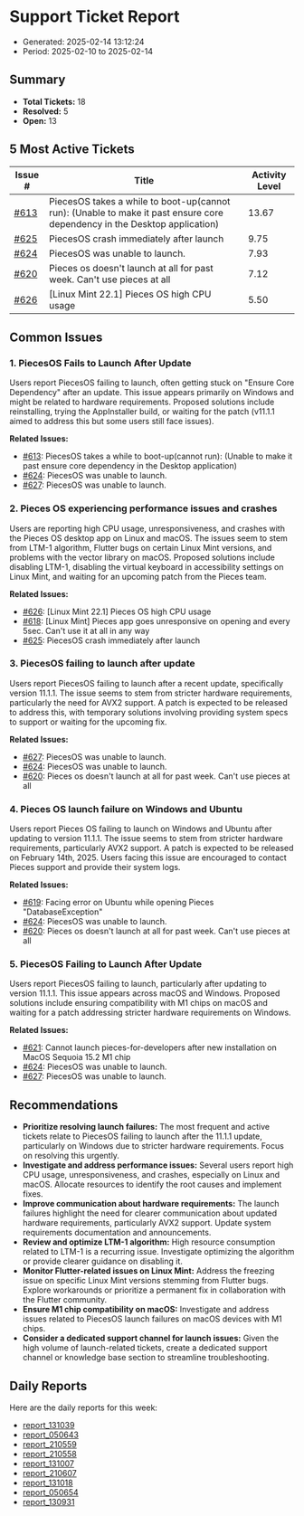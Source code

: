 # Support Ticket Report
- Generated: 2025-02-14 13:12:24
- Period: 2025-02-10 to 2025-02-14

## Summary
- **Total Tickets:** 18
- **Resolved:** 5
- **Open:** 13

## 5 Most Active Tickets
| Issue # | Title | Activity Level |
|---------|-------|----------------|
| [#613](https://github.com/pieces-app/support/issues/613) | PiecesOS takes a while to boot-up(cannot run): (Unable to make it past ensure core dependency in the Desktop application) | 13.67 |
| [#625](https://github.com/pieces-app/support/issues/625) | PiecesOS crash immediately after launch | 9.75 |
| [#624](https://github.com/pieces-app/support/issues/624) | PiecesOS was unable to launch. | 7.93 |
| [#620](https://github.com/pieces-app/support/issues/620) | Pieces os doesn't launch at all for past week. Can't use pieces at all | 7.12 |
| [#626](https://github.com/pieces-app/support/issues/626) | [Linux Mint 22.1] Pieces OS high CPU usage | 5.50 |

## Common Issues
### 1. PiecesOS Fails to Launch After Update
Users report PiecesOS failing to launch, often getting stuck on "Ensure Core Dependency" after an update. This issue appears primarily on Windows and might be related to hardware requirements. Proposed solutions include reinstalling, trying the AppInstaller build, or waiting for the patch (v11.1.1 aimed to address this but some users still face issues).

**Related Issues:**
- [#613](https://github.com/pieces-app/support/issues/613): PiecesOS takes a while to boot-up(cannot run): (Unable to make it past ensure core dependency in the Desktop application)
- [#624](https://github.com/pieces-app/support/issues/624): PiecesOS was unable to launch.
- [#627](https://github.com/pieces-app/support/issues/627): PiecesOS was unable to launch.

### 2. Pieces OS experiencing performance issues and crashes
Users are reporting high CPU usage, unresponsiveness, and crashes with the Pieces OS desktop app on Linux and macOS.  The issues seem to stem from LTM-1 algorithm, Flutter bugs on certain Linux Mint versions, and problems with the vector library on macOS. Proposed solutions include disabling LTM-1, disabling the virtual keyboard in accessibility settings on Linux Mint, and waiting for an upcoming patch from the Pieces team.

**Related Issues:**
- [#626](https://github.com/pieces-app/support/issues/626): [Linux Mint 22.1] Pieces OS high CPU usage
- [#618](https://github.com/pieces-app/support/issues/618): [Linux Mint] Pieces app goes unresponsive on opening and every 5sec. Can't use it at all in any way
- [#625](https://github.com/pieces-app/support/issues/625): PiecesOS crash immediately after launch

### 3. PiecesOS failing to launch after update
Users report PiecesOS failing to launch after a recent update, specifically version 11.1.1. The issue seems to stem from stricter hardware requirements, particularly the need for AVX2 support. A patch is expected to be released to address this, with temporary solutions involving providing system specs to support or waiting for the upcoming fix.

**Related Issues:**
- [#627](https://github.com/pieces-app/support/issues/627): PiecesOS was unable to launch.
- [#624](https://github.com/pieces-app/support/issues/624): PiecesOS was unable to launch.
- [#620](https://github.com/pieces-app/support/issues/620): Pieces os doesn't launch at all for past week. Can't use pieces at all

### 4. Pieces OS launch failure on Windows and Ubuntu
Users report Pieces OS failing to launch on Windows and Ubuntu after updating to version 11.1.1. The issue seems to stem from stricter hardware requirements, particularly AVX2 support. A patch is expected to be released on February 14th, 2025. Users facing this issue are encouraged to contact Pieces support and provide their system logs.

**Related Issues:**
- [#619](https://github.com/pieces-app/support/issues/619): Facing error on Ubuntu while opening Pieces "DatabaseException"
- [#624](https://github.com/pieces-app/support/issues/624): PiecesOS was unable to launch.
- [#620](https://github.com/pieces-app/support/issues/620): Pieces os doesn't launch at all for past week. Can't use pieces at all

### 5. PiecesOS Failing to Launch After Update
Users report PiecesOS failing to launch, particularly after updating to version 11.1.1. This issue appears across macOS and Windows. Proposed solutions include ensuring compatibility with M1 chips on macOS and waiting for a patch addressing stricter hardware requirements on Windows.

**Related Issues:**
- [#621](https://github.com/pieces-app/support/issues/621): Cannot launch pieces-for-developers after new installation on MacOS Sequoia 15.2 M1 chip
- [#624](https://github.com/pieces-app/support/issues/624): PiecesOS was unable to launch.
- [#627](https://github.com/pieces-app/support/issues/627): PiecesOS was unable to launch.


## Recommendations
- **Prioritize resolving launch failures:** The most frequent and active tickets relate to PiecesOS failing to launch after the 11.1.1 update, particularly on Windows due to stricter hardware requirements. Focus on resolving this urgently.
- **Investigate and address performance issues:** Several users report high CPU usage, unresponsiveness, and crashes, especially on Linux and macOS. Allocate resources to identify the root causes and implement fixes.
- **Improve communication about hardware requirements:** The launch failures highlight the need for clearer communication about updated hardware requirements, particularly AVX2 support. Update system requirements documentation and announcements.
- **Review and optimize LTM-1 algorithm:**  High resource consumption related to LTM-1 is a recurring issue. Investigate optimizing the algorithm or provide clearer guidance on disabling it.
- **Monitor Flutter-related issues on Linux Mint:**  Address the freezing issue on specific Linux Mint versions stemming from Flutter bugs. Explore workarounds or prioritize a permanent fix in collaboration with the Flutter community.
- **Ensure M1 chip compatibility on macOS:** Investigate and address issues related to PiecesOS launch failures on macOS devices with M1 chips.
- **Consider a dedicated support channel for launch issues:** Given the high volume of launch-related tickets, create a dedicated support channel or knowledge base section to streamline troubleshooting.

## Daily Reports
Here are the daily reports for this week:

- [report_131039](daily/2025-02-11/report_131039.md)
- [report_050643](daily/2025-02-11/report_050643.md)
- [report_210559](daily/2025-02-11/report_210559.md)
- [report_210558](daily/2025-02-12/report_210558.md)
- [report_131007](daily/2025-02-12/report_131007.md)
- [report_210607](daily/2025-02-13/report_210607.md)
- [report_131018](daily/2025-02-13/report_131018.md)
- [report_050654](daily/2025-02-13/report_050654.md)
- [report_130931](daily/2025-02-14/report_130931.md)
